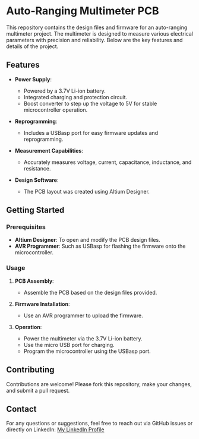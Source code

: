 # Auto-Ranging Multimeter PCB

This repository contains the design files and firmware for an auto-ranging multimeter project. The multimeter is designed to measure various electrical parameters with precision and reliability. Below are the key features and details of the project.

## Features

- **Power Supply**: 
  - Powered by a 3.7V Li-ion battery.
  - Integrated charging and protection circuit.
  - Boost converter to step up the voltage to 5V for stable microcontroller operation.
  
- **Reprogramming**:
  - Includes a USBasp port for easy firmware updates and reprogramming.

- **Measurement Capabilities**:
  - Accurately measures voltage, current, capacitance, inductance, and resistance.

- **Design Software**:
  - The PCB layout was created using Altium Designer.

## Getting Started

### Prerequisites

- **Altium Designer**: To open and modify the PCB design files.
- **AVR Programmer**: Such as USBasp for flashing the firmware onto the microcontroller.

### Usage

1. **PCB Assembly**: 
   - Assemble the PCB based on the design files provided.
   
2. **Firmware Installation**:
   - Use an AVR programmer to upload the firmware.

3. **Operation**:
   - Power the multimeter via the 3.7V Li-ion battery.
   - Use the micro USB port for charging.
   - Program the microcontroller using the USBasp port.


## Contributing

Contributions are welcome! Please fork this repository, make your changes, and submit a pull request.

## Contact

For any questions or suggestions, feel free to reach out via GitHub issues or directly on LinkedIn: 
[My LinkedIn Profile](https://www.linkedin.com/in/youssif-hossam-a81189240)
